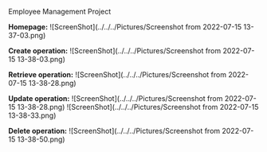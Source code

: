
Employee Management Project

**Homepage:**
![ScreenShot](../../../Pictures/Screenshot from 2022-07-15 13-37-03.png)


**Create operation:**
![ScreenShot](../../../Pictures/Screenshot from 2022-07-15 13-38-03.png)

**Retrieve operation:**
![ScreenShot](../../../Pictures/Screenshot from 2022-07-15 13-38-28.png)

**Update operation:**
![ScreenShot](../../../Pictures/Screenshot from 2022-07-15 13-38-28.png)
![ScreenShot](../../../Pictures/Screenshot from 2022-07-15 13-38-33.png)

**Delete operation:**
![ScreenShot](../../../Pictures/Screenshot from 2022-07-15 13-38-50.png)